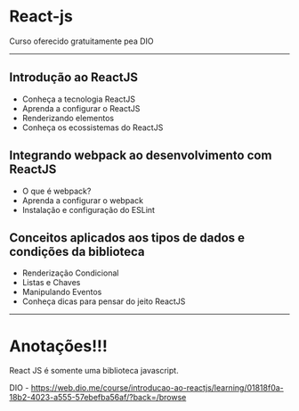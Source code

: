 # React-js
 Curso oferecido gratuitamente pea DIO

  ---

## Introdução ao ReactJS
 - Conheça a tecnologia ReactJS
 - Aprenda a configurar o ReactJS
 - Renderizando elementos
 - Conheça os ecossistemas do ReactJS
## Integrando webpack ao desenvolvimento com ReactJS
 - O que é webpack?
 - Aprenda a configurar o webpack
 - Instalação e configuração do ESLint
## Conceitos aplicados aos tipos de dados e condições da biblioteca
 - Renderização Condicional
 - Listas e Chaves
 - Manipulando Eventos
 - Conheça dicas para pensar do jeito ReactJS

 ---
# Anotações!!!

React JS é somente uma biblioteca javascript.

DIO - https://web.dio.me/course/introducao-ao-reactjs/learning/01818f0a-18b2-4023-a555-57ebefba56af/?back=/browse